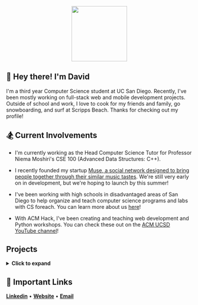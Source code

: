<div align='center'>
  <img height="150px" src="https://media.giphy.com/media/IThjAlJnD9WNO/giphy.gif">
</div>

## 🌊 Hey there! I'm David

I'm a third year Computer Science student at UC San Diego. Recently, I've been mostly working on full-stack web and mobile development projects. Outside of school and work, I love to cook for my friends and family, go snowboarding, and surf at Scripps Beach. Thanks for checking out my profile!
 
 
 ## 🏂 Current Involvements

 * I'm currently working as the Head Computer Science Tutor for Professor Niema Moshiri's CSE 100 (Advanced Data Structures: C++).
 
 * I recently founded my startup [Muse, a social network designed to bring people together through their similar music tastes](https://elegant-brown-1c99b1.netlify.app/landing-updated-src/). We're still very early on in development, but we're hoping to launch by this summer! 
 
 * I've been working with high schools in disadvantaged areas of San Diego to help organize and teach computer science programs and labs with CS foreach. You can learn more about us [here](https://csforeach.ucsd.edu/)!
 
 * With ACM Hack, I've been creating and teaching web development and Python workshops. You can check these out on the [ACM UCSD YouTube channel](https://www.youtube.com/playlist?list=PLpmCTDt8lemUcpBJquYLrfcQLc919tI2g)!
 
## Projects

<details>
<summary><strong>Click to expand</strong></summary>
 
 1. __CSE 110: [🎵 Muse](https://github.com/daviddempsey/Muse)__
    * 🥇 __Voted top class project out of over 40 full-stack project submissions__
    * Full-Stack: Javascript, React, Firebase, Express.js, Node.js, HTML, CSS
 
 2. __SD Hacks 2018: [📜 EZStudy](https://github.com/daviddempsey/EZStudy)__
    * Full-Stack: Javascript, React, MongoDB, Express.js, Amazon Textract, HTML, CSS
 
 3. __CS foreach: [🔱 TritonHacks](https://www.tritonhacks.org/)__
    * Front-End: Javascript, HTML, CSS
 
 4. __ACM Hack: [🏫 Hack School](https://github.com/acmucsd/hackschool-fa20)__
    * Full-Stack: Javascript, Node.js, React, MongoDB, HTML, CSS, CircleCI
 
 5. __ACM Hack: [🐍 Hack.py](https://github.com/acmucsd/hackpy-wi21)__
    * Technologies: Python, Django, Jupyter Notebooks
 
 6. __SIO: [🚢 Cruise Transfer](https://github.com/daviddempsey/Cruise-Transfer)__
    * Language: Python
 
 6. __SIO: [📘 Cruise Inventory](https://github.com/daviddempsey/Cruise-Inventory)__
    * Language: Python
 
 6. __SIO: [⏲️ Date Bounds Checker](https://github.com/daviddempsey/Date-Bounds-Checker)__
    * Language: Python
 
</details>

## :link: Important Links
[__Linkedin__](https://www.linkedin.com/in/davidgdempsey/) • [__Website__](https://daviddempsey.dev) • [__Email__](mailto:davidgdempsey@gmail.com)

<!--
**daviddempsey/daviddempsey** is a ✨ _special_ ✨ repository because its `README.md` (this file) appears on your GitHub profile.

Here are some ideas to get you started:

- 🔭 I’m currently working on ...
- 🌱 I’m currently learning ...
- 👯 I’m looking to collaborate on ...
- 🤔 I’m looking for help with ...
- 💬 Ask me about ...
- 📫 How to reach me: ...
- 😄 Pronouns: ...
- ⚡ Fun fact: ...
-->


